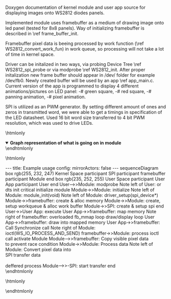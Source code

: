 Doxygen documentation of kernel module and user app source for
displaying images onto WS2812 diodes panels.

Implemented module uses framebuffer as a medium of drawing
image onto led panel (tested for 8x8 panels). Way of
initializing framebuffer is described in \ref frame_buffer_init.

Framebuffer pixel data is beeing processed by
work function (\ref WS2812_convert_work_fun) in work queue, so processing will not
take a lot of time in kernel space.

Driver can be initalized in two ways, via probing Device Tree \ref WS2812_spi_probe or via modprobe \ref WS2812_init.
After proper initalization new frame buffer should appear in /dev/ folder
for example /dev/fb0. Newly created buffer will be used by an app \ref app_main.c.
Current version of the app is programmed to display 4 different animations/pictures
on LED panel:
-# green square,
-# red square,
-# panning animation,
-# pixel animation.

SPI is utilized as an PWM generator. By setting different amount of ones and
zeros in transmitted word, we were able to get a timings in specification of
the LED datasheet. Used 16 bit word size transferred to 4 bit PWM resolution,
which was used to drive LEDs.


\htmlonly
<details open>
  <summary><strong>Graph representation of what is going on in module</strong></summary>
\endhtmlonly


\htmlonly
<div class="mermaid">
---
title: Example usage
config:
  mirrorActors: false
---
sequenceDiagram
    box rgb(255, 232, 247) Kernel Space
    participant SPI
    participant framebuffer
    participant Module
    end
    box rgb(235, 252, 255) User Space
    participant User App
    participant User
    end
    User-->>Module: modprobe
    Note left of User: or dts init
    critical initialize module
    Module->>Module: initialize
    Note left of Module: module_init(void)
    Note left of Module: driver_setup(spi_device*)
    Module->>framebuffer: create & alloc memory
    Module->>Module: create, setup workqueue & alloc work buffer
    Module->>SPI: create & setup spi
    end
    User->>User App: execute
    User App->>framebuffer: map memory
    Note right of framebuffer: overloaded fb_mmap
    loop draw/display loop
    User App->>framebuffer: draw into mapped memory
    User App->>framebuffer: Call Synchronize call
    Note right of Module: ioctl(WS_IO_PROCESS_AND_SEND)
    framebuffer->>Module: process ioctl call
    activate Module
    Module-->>framebuffer: Copy visible pixel data <br> to prevent race condition
    Module->>Module: Process data
    Note left of Module: Convert pixel data into <br> SPI transfer data <br><br> deffered process
    Module-->>-SPI: start transfer
    end
</div>
\endhtmlonly

\htmlonly
</details>
\endhtmlonly